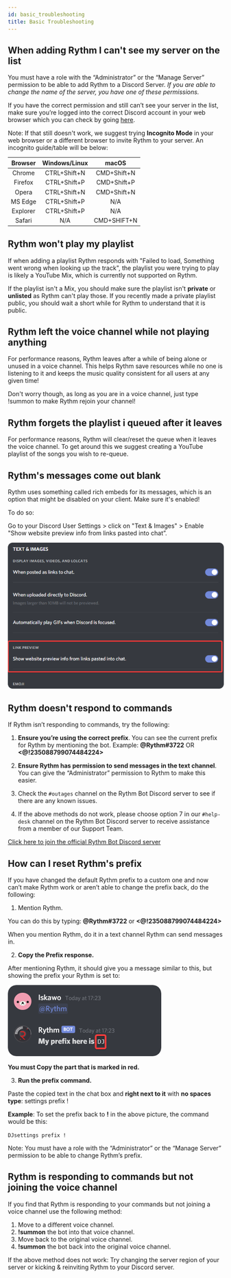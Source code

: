 ```yaml
---
id: basic_troubleshooting
title: Basic Troubleshooting
---
```



## When adding Rythm I can't see my server on the list

You must have a role with the “Administrator” or the “Manage Server” permission to be able to add Rythm to a Discord Server. 
*If you are able to change the name of the server, you have one of these permissions.*

If you have the correct permission and still can’t see your server in the list, make sure you’re logged into the correct Discord account in your web browser which you can check by going [here](https://discordapp.com/channels/@me).

Note: If that still doesn't work, we suggest trying **Incognito Mode** in your web browser or a different browser to invite Rythm to your server. An incognito guide/table will be below:

|  Browser | Windows/Linux |    macOS    |
|:--------:|:-------------:|:-----------:|
|  Chrome  |  CTRL+Shift+N | CMD+Shift+N |
|  Firefox |  CTRL+Shift+P | CMD+Shift+P |
|   Opera  |  CTRL+Shift+N | CMD+Shift+N |
|  MS Edge |  CTRL+Shift+P |     N/A     |
| Explorer |  CTRL+Shift+P |     N/A     |
|  Safari  |      N/A      | CMD+SHIFT+N |


## Rythm won't play my playlist
If when adding a playlist Rythm responds with "Failed to load, Something went wrong when looking up the track", the playlist you were trying to play is likely a YouTube Mix, which is currently not supported on Rythm.

If the playlist isn't a Mix, you should make sure the playlist isn't **private** or **unlisted** as Rythm can't play those. If you recently made a private playlist public, you should wait a short while for Rythm to understand that it is public.

## Rythm left the voice channel while not playing anything
For performance reasons, Rythm leaves after a while of being alone or unused in a voice channel.
This helps Rythm save resources while no one is listening to it and keeps the music quality consistent for all users at any given time!

Don't worry though, as long as you are in a voice channel, just type !summon to make Rythm rejoin your channel!

## Rythm forgets the playlist i queued after it leaves
For performance reasons, Rythm will clear/reset the queue when it leaves the voice channel.
To get around this we suggest creating a YouTube playlist of the songs you wish to re-queue.

## Rythm's messages come out blank
Rythm uses something called rich embeds for its messages, which is an option that might be disabled on your client. Make sure it's enabled!

To do so:

Go to your Discord User Settings > click on "Text & Images" > Enable "Show website preview info from links pasted into chat”.

![Embeds](./assets/img/basic-troubleshooting/embeds.png)

## Rythm doesn't respond to commands
If Rythm isn’t responding to commands, try the following:


1. **Ensure you’re using the correct prefix**. You can see the current prefix for Rythm by mentioning the bot.
Example: **@Rythm#3722** OR **<@!235088799074484224>**

2. **Ensure Rythm has permission to send messages in the text channel**.
You can give the “Administrator” permission to Rythm to make this easier.

3. Check the `#outages` channel on the Rythm Bot Discord server to see if there are any known issues.

4. If the above methods do not work, please choose option 7 in our `#help-desk` channel on the Rythm Bot Discord server to receive assistance from a member of our Support Team.

[Click here to join the official Rythm Bot Discord server](https://rythmbot.co/support)

## How can I reset Rythm's prefix
If you have changed the default Rythm prefix to a custom one and now can’t make Rythm work or aren’t able to change the prefix back, do the following:



1. Mention Rythm.

You can do this by typing: **@Rythm#3722** or **<@!235088799074484224>**

When you mention Rythm, do it in a text channel Rythm can send messages in.

2. __Copy the Prefix response.__

After mentioning Rythm, it should give you a message similar to this, but showing the prefix your Rythm is set to:

![Prefix](./assets/img/basic-troubleshooting/prefix.png)

**You must Copy the part that is marked in red.**

3. __Run the prefix command.__

Paste the copied text in the chat box and **right next to it** with **no spaces type**: settings prefix !

__Example__: To set the prefix back to **!** in the above picture, the command would be this:

`DJsettings prefix !`


Note: You must have a role with the “Administrator” or the “Manage Server” permission to be able to change Rythm’s prefix.

## Rythm is responding to commands but not joining the voice channel
If you find that Rythm is responding to your commands but not joining a voice channel use the following method:

1. Move to a different voice channel.
2. **!summon** the bot into that voice channel.
3. Move back to the original voice channel.
4. **!summon** the bot back into the original voice channel.

If the above method does not work:
Try changing the server region of your server or kicking & reinviting Rythm to your Discord server.